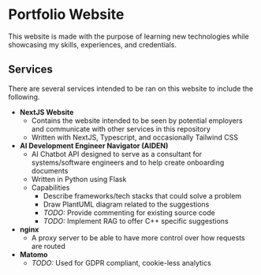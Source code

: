 # Portfolio Website
This website is made with the purpose of learning new technologies while showcasing my skills, experiences, and credentials.
## Services
There are several services intended to be ran on this website to include the following.
- **NextJS Website**
  - Contains the website intended to be seen by potential employers and communicate with other services in this repository
  - Written with NextJS, Typescript, and occasionally Tailwind CSS
- **AI Development Engineer Navigator (AIDEN)**
    - AI Chatbot API designed to serve as a consultant for systems/software engineers and to help create onboarding documents
    - Written in Python using Flask
    - Capabilities
      - Describe frameworks/tech stacks that could solve a problem
      - Draw PlantUML diagram related to the suggestions
      - *TODO:* Provide commenting for existing source code
      - *TODO:* Implement RAG to offer C++ specific suggestions
- **nginx**
  - A proxy server to be able to have more control over how requests are routed
- **Matomo**
  - *TODO:* Used for GDPR compliant, cookie-less analytics